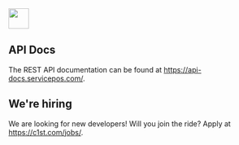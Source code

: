 <a href="https://c1st.com/" title="Customers 1st">
  <img height="40px" src="https://c1st.com/wp-content/uploads/2022/11/customers-1st-logo.svg" />
</a>

## API Docs
The REST API documentation can be found at https://api-docs.servicepos.com/.

## We're hiring
We are looking for new developers! Will you join the ride? Apply at https://c1st.com/jobs/.
